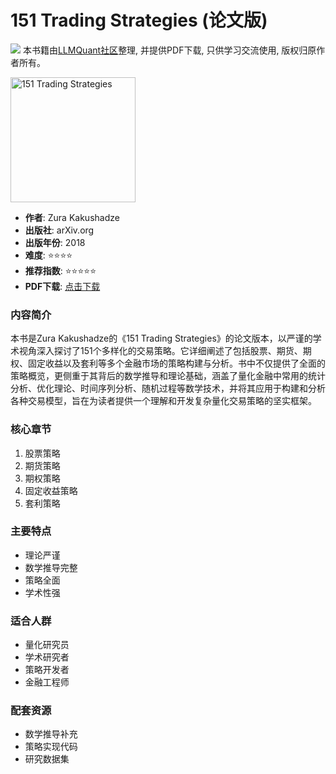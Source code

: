 # 151 Trading Strategies (论文版)

![](https://fastly.jsdelivr.net/gh/bucketio/img3@main/2024/09/04/1725464231869-e0b2f727-2a0f-4270-bf6c-31ddc350426a.gif)
本书籍由[LLMQuant社区](https://llmquant.com/)整理, 并提供PDF下载, 只供学习交流使用, 版权归原作者所有。

<img src="cover.jpg" alt="151 Trading Strategies" width="200"/>

- **作者**: Zura Kakushadze
- **出版社**: arXiv.org
- **出版年份**: 2018
- **难度**: ⭐⭐⭐⭐
- **推荐指数**: ⭐⭐⭐⭐⭐
- **PDF下载**: [点击下载](https://asset.quant-wiki.com/pdf/151%20Trading%20Strategies%E8%AE%BA%E6%96%87%E7%89%88.pdf)

### 内容简介

本书是Zura Kakushadze的《151 Trading Strategies》的论文版本，以严谨的学术视角深入探讨了151个多样化的交易策略。它详细阐述了包括股票、期货、期权、固定收益以及套利等多个金融市场的策略构建与分析。书中不仅提供了全面的策略概览，更侧重于其背后的数学推导和理论基础，涵盖了量化金融中常用的统计分析、优化理论、时间序列分析、随机过程等数学技术，并将其应用于构建和分析各种交易模型，旨在为读者提供一个理解和开发复杂量化交易策略的坚实框架。

### 核心章节

1. 股票策略
2. 期货策略
3. 期权策略
4. 固定收益策略
5. 套利策略

### 主要特点

- 理论严谨
- 数学推导完整
- 策略全面
- 学术性强

### 适合人群

- 量化研究员
- 学术研究者
- 策略开发者
- 金融工程师

### 配套资源

- 数学推导补充
- 策略实现代码
- 研究数据集